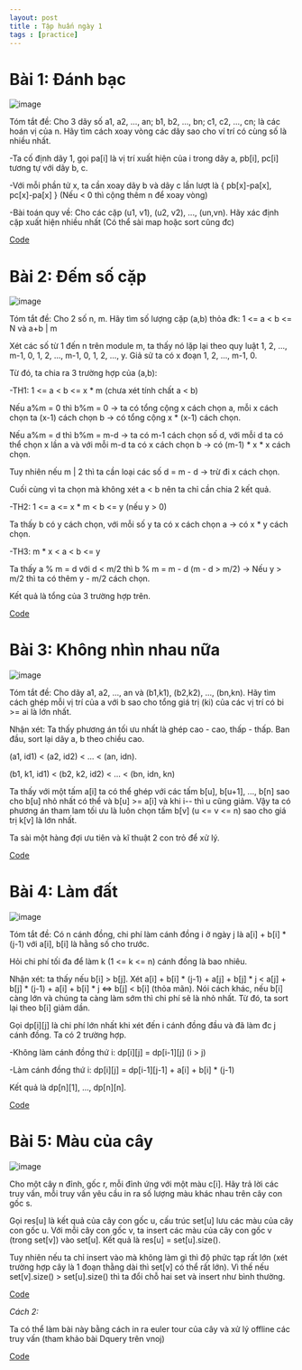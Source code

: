 ```yaml
---
layout: post
title : Tập huấn ngày 1
tags : [practice]
---
```


# Bài 1: Đánh bạc

![image](https://user-images.githubusercontent.com/69662229/132087950-ac6ef57e-51df-4241-90e5-efaf2efa50f3.png)

Tóm tắt đề: Cho 3 dãy số a1, a2, ..., an; b1, b2, ..., bn; c1, c2, ..., cn; là các hoán vị của n. Hãy tìm cách xoay vòng các dãy sao cho ví trí có cùng số là nhiều nhất.

-Ta cố định dãy 1, gọi pa[i] là vị trí xuất hiện của i trong dãy a, pb[i], pc[i] tương tự với dãy b, c.

-Với mỗi phần tử x, ta cần xoay dãy b và dãy c lần lượt là { pb[x]-pa[x], pc[x]-pa[x] } (Nếu < 0 thì cộng thêm n để xoay vòng)

-Bài toán quy về: Cho các cặp (u1, v1), (u2, v2), ..., (un,vn). Hãy xác định cặp xuất hiện nhiều nhất (Có thể sài map hoặc sort cũng đc)

[Code](https://pastebin.com/JEu8cY8U) 

# Bài 2: Đếm số cặp

![image](https://user-images.githubusercontent.com/69662229/132088120-8e3f500e-49b9-459a-b87d-59694515caf4.png)

Tóm tắt đề: Cho 2 số n, m. Hãy tìm số lượng cặp (a,b) thỏa đk: 1 <= a < b <= N và a+b | m

Xét các số từ 1 đến n trên module m, ta thấy nó lặp lại theo quy luật 1, 2, ..., m-1, 0, 1, 2, ..., m-1, 0, 1, 2, ..., y. Giả sử ta có x đoạn 1, 2, ..., m-1, 0.

Từ đó, ta chia ra 3 trường hợp của (a,b):

-TH1: 1 <= a < b <= x * m (chưa xét tính chất a < b)

Nếu a%m = 0 thì b%m = 0 -> ta có tổng cộng x cách chọn a, mỗi x cách chọn ta (x-1) cách chọn b -> có tổng cộng x * (x-1) cách chọn.

Nếu a%m = d thì b%m = m-d -> ta có m-1 cách chọn số d, với mỗi d ta có thể chọn x lần a và với mỗi m-d ta có x cách chọn b -> có (m-1) * x * x cách chọn.

Tuy nhiên nếu m | 2 thì ta cần loại các số d = m - d -> trừ đi x cách chọn.

Cuối cùng vì ta chọn mà không xét a < b nên ta chỉ cần chia 2 kết quả.

-TH2: 1 <= a <= x * m < b <= y (nếu y > 0)

Ta thấy b có y cách chọn, với mỗi số y ta có x cách chọn a -> có x * y cách chọn.

-TH3: m * x < a < b <= y

Ta thấy a % m = d với d < m/2 thì b % m = m - d (m - d > m/2) -> Nếu y > m/2 thì ta có thêm y - m/2 cách chọn.

Kết quả là tổng của 3 trường hợp trên.

[Code](https://pastebin.com/sxv4kGHQ)

# Bài 3: Không nhìn nhau nữa

![image](https://user-images.githubusercontent.com/69662229/132088511-b798086f-5b7e-4344-841c-c2e0ac2570ae.png)

Tóm tắt đề: Cho dãy a1, a2, ..., an và (b1,k1), (b2,k2), ..., (bn,kn). Hãy tìm cách ghép mỗi vị trí của a với b sao cho tổng giá trị (ki) của các vị trí có bi >= ai là lớn nhất.

Nhận xét: Ta thấy phương án tối ưu nhất là ghép cao - cao, thấp - thấp. Ban đầu, sort lại dãy a, b theo chiều cao.

(a1, id1) < (a2, id2) < ... < (an, idn).

(b1, k1, id1) < (b2, k2, id2) < ... < (bn, idn, kn)

Ta thấy với một tấm a[i] ta có thể ghép với các tấm b[u], b[u+1], ..., b[n] sao cho b[u] nhỏ nhất có thể và b[u] >= a[i] và khi i-- thì u cũng giảm. Vậy ta có phương án tham lam tối ưu là luôn chọn tấm b[v] (u <= v <= n) sao cho giá trị k[v] là lớn nhất.

Ta sài một hàng đợi ưu tiên và kĩ thuật 2 con trỏ để xử lý.

[Code](https://pastebin.com/nRKduxfp)

# Bài 4: Làm đất

![image](https://user-images.githubusercontent.com/69662229/132088696-0da278c0-ee3b-4da3-8422-925876c9d34f.png)

Tóm tắt đề: Có n cánh đồng, chi phí làm cánh đồng i ở ngày j là a[i] + b[i] * (j-1) với a[i], b[i] là hằng số cho trước.

Hỏi chi phí tối đa để làm k (1 <= k <= n) cánh đồng là bao nhiêu.

Nhận xét: ta thấy nếu b[i] > b[j]. Xét a[i] + b[i] * (j-1) + a[j] + b[j] * j < a[j] + b[j] * (j-1) + a[i] + b[i] * j <=> b[j] < b[i] (thỏa mãn). Nói cách khác, nếu b[i] càng lớn và chúng ta càng làm sớm thì chi phí sẽ là nhỏ nhất. Từ đó, ta sort lại theo b[i] giảm dần.

Gọi dp[i][j] là chi phí lớn nhất khi xét đến i cánh đồng đầu và đã làm đc j cánh đồng. Ta có 2 trường hợp.

-Không làm cánh đồng thứ i: dp[i][j] = dp[i-1][j] (i > j)

-Làm cánh đồng thứ i: dp[i][j] = dp[i-1][j-1] + a[i] + b[i] * (j-1)

Kết quả là dp[n][1], ..., dp[n][n].

[Code](https://pastebin.com/VBZrWj6J)

# Bài 5: Màu của cây

![image](https://user-images.githubusercontent.com/69662229/132088868-7eaba92f-8195-4f48-85de-4c8dc4a58551.png)

Cho một cây n đỉnh, gốc r, mỗi đỉnh ứng với một màu c[i]. Hãy trả lời các truy vấn, mỗi truy vấn yêu cầu in ra số lượng màu khác nhau trên cây con gốc s.

Gọi res[u] là kết quả của cây con gốc u, cấu trúc set[u] lưu các màu của cây con gốc u. Với mỗi cây con gốc v, ta insert các màu của cây con gốc v (trong set[v]) vào set[u]. Kết quả là res[u] = set[u].size().

Tuy nhiên nếu ta chỉ insert vào mà không làm gì thì độ phức tạp rất lớn (xét trường hợp cây là 1 đoạn thằng dài thì set[v] có thể rất lớn). Vì thế nếu set[v].size() > set[u].size() thì ta đổi chỗ hai set và insert như bình thường.

[Code](https://pastebin.com/xU7Zr62y)

*Cách 2:*

Ta có thể làm bài này bằng cách in ra euler tour của cây và xử lý offline các truy vấn (tham khảo bài Dquery trên vnoj) 

[Code](https://pastebin.com/GqRUZCin)

